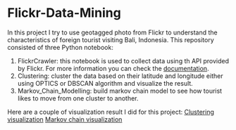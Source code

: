 # Flickr-Data-Mining

In this project I try to use geotagged photo from Flickr to understand the characteristics of foreign tourist visiting Bali, Indonesia. This repository consisted of three Python notebook:
1. FlickrCrawler: this notebook is used to collect data using th API provided by Flickr. For more information you can check the [documentation](https://www.flickr.com/services/api/).
1. Clustering: cluster the data based on their latitude and longitude either using OPTICS or DBSCAN algorithm and visualize the result.
1. Markov_Chain_Modelling: build markov chain model to see how tourist likes to move from one cluster to another.

Here are a couple of visualization result I did for this project:
[Clustering visualization](https://raw.githubusercontent.com/rafiag/Flickr-Data-Mining/master/Image/DBSCAN%20(0.4%2C%201800).png)
[Markov chain visualization](https://raw.githubusercontent.com/rafiag/Flickr-Data-Mining/master/Image/DBSCAN%20(0.4%2C%201800).png)
